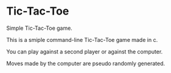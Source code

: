 # Tic-Tac-Toe
Simple Tic-Tac-Toe game.

This is a smiple command-line Tic-Tac-Toe game made in c.

You can play against a second player or against the computer.

Moves made by the computer are pseudo randomly generated.
